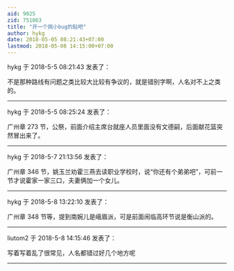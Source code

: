 ```yaml
---
aid: 9025
zid: 751063
title: "开一个挑小bug的贴吧"
author: hykg
date: 2018-05-05 08:21:43+07:00
lastmod: 2018-05-08 14:15:00+07:00
---
```


hykg 于 2018-5-5 08:21:43 发表了：

不是那种路线有问题之类比较大比较有争议的，就是错别字啊，人名对不上之类的。

---

hykg 于 2018-5-5 08:25:24 发表了：

广州章 273 节，公祭，前面介绍主席台就座人员里面没有文德嗣，后面献花篮突然冒出来了。

---

hykg 于 2018-5-7 21:13:56 发表了：

广州章 346 节，姚玉兰劝霍三燕去读职业学校时，说“你还有个弟弟吧”，可前一节才说霍家一家三口，夫妻俩加一个女儿。

---

hykg 于 2018-5-8 13:22:10 发表了：

广州章 348 节等，提到南婉儿是峨眉派，可是前面闹临高环节说是衡山派的。

---

liutom2 于 2018-5-8 14:15:46 发表了：

写着写着乱了很常见，人名都错过好几个地方呢

---
